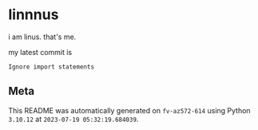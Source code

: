 # linnnus

i am linus. that's me.

my latest commit is

```
Ignore import statements
```

## Meta

This README was automatically generated on `fv-az572-614` using Python
`3.10.12` at `2023-07-19 05:32:19.684039`.
